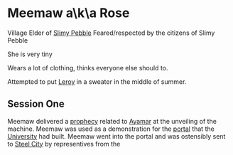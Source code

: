# Meemaw a\k\a Rose
Village Elder of [Slimy Pebble](SlimyPebble)
Feared/respected by the citizens of Slimy Pebble



She is very tiny

Wears a lot of clothing, thinks everyone else should to. 

Attempted to put [Leroy](LeroyJenkins) in a sweater in the middle of summer.

## Session One
 Meemaw delivered a [prophecy](ProphecyofMeemaw.md) related to [Ayamar](Ayamar) at the unveiling of the machine. Meemaw was used as a demonstration for the [portal](portal) that the [University](University) had built. Meemaw went into the portal and was ostensibly sent to [Steel City](SteelCity) by representives from the 
